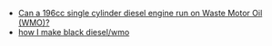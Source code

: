 - [Can a 196cc single cylinder diesel engine run on Waste Motor Oil (WMO)?](https://youtu.be/7NV_ROvM0jI)
- [how I make black diesel/wmo](https://youtu.be/Tw36ICW2qs8)
